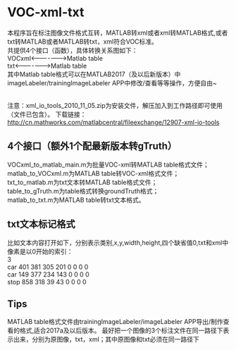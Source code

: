 # VOC-xml-txt
本程序旨在标注图像文件格式互转，MATLAB转xml或者xml转MATLAB格式,或者txt转MATLAB或者MATLAB转txt，xml符合VOC标准。<br>
共提供4个接口（函数），具体转换关系图如下：<br>
VOCxml<------->Matlab table<br>
txt<------->Matlab table<br>
其中Matlab table格式可以在MATLAB2017（及以后新版本）中imageLabeler/trainingImageLabeler  APP中修改/查看等等操作，方便自由~<br><br>

注意：xml_io_tools_2010_11_05.zip为安装文件，解压加入到工作路径即可使用（文件已包含）。
下载链接：http://cn.mathworks.com/matlabcentral/fileexchange/12907-xml-io-tools

## 4个接口（额外1个配最新版本转gTruth）
VOCxml_to_matlab_main.m为批量VOC-xml转MATLAB table格式文件；<br>
matlab_to_VOCxml.m为MATLAB table转VOC-xml格式文件；<br>
txt_to_matlab.m为txt文本转MATLAB table格式文件；<br>
table_to_gTruth.m为table格式转换groundTruth格式；<br>
matlab_to_txt.m为MATLAB table转txt文本格式。<br>

## txt文本标记格式
比如文本内容打开如下，分别表示类别,x,y,width,height,四个缺省值0,txt和xml中像素是以0开始的索引：<br>
3 <br>
car     401 381 305 201    0   0   0   0<br>
car     149 377 234 143    0   0   0   0<br>
stop     858 318  39  43    0   0   0   0<br>

## Tips
MATLAB table格式文件由trainingImageLabeler/imageLabeler  APP导出/制作查看的格式,适合2017a及以后版本。
最好把一个图像的3个标注文件在同一路径下表示出来，分别为原图像，txt，xml；其中原图像和txt必须在同一路径下
